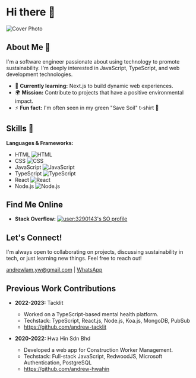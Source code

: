 # Hi there 👋

![Cover Photo](https://github.com/AndrewLamYW/AndrewLamYW/assets/11419166/9bb1f8f6-c999-48f6-b8b5-65aa9abb0ae7)

## About Me 🚀

I'm a software engineer passionate about using technology to promote sustainability. I'm deeply interested in JavaScript, TypeScript, and web development technologies.

* 🌱 **Currently learning:** Next.js to build dynamic web experiences.
* 🌍 **Mission:** Contribute to projects that have a positive environmental impact.
* ⚡ **Fun fact:** I'm often seen in my green "Save Soil" t-shirt 💚

## Skills 🧠

**Languages & Frameworks:**
* HTML ![HTML](https://img.shields.io/badge/-HTML-E34F26?style=flat-square&logo=html5&logoColor=white)
* CSS ![CSS](https://img.shields.io/badge/-CSS-1572B6?style=flat-square&logo=css3&logoColor=white) 
* JavaScript ![JavaScript](https://img.shields.io/badge/-JavaScript-F7DF1E?style=flat-square&logo=javascript&logoColor=black) 
* TypeScript ![TypeScript](https://img.shields.io/badge/-typescript-3178C6?style=flat-square&logo=typescript&logoColor=white)
* React ![React](https://img.shields.io/badge/-React-61DAFB?style=flat-square&logo=react&logoColor=black) 
* Node.js ![Node.js](https://img.shields.io/badge/-Node.js-339933?style=flat-square&logo=node.js&logoColor=white) 

## Find Me Online 

* **Stack Overflow:** [![user:3290143's SO profile](https://stackoverflow-readme-profile.johannchopin.fr/profile-small/3290143?theme=dark)](https://stackoverflow.com/users/3290143)


## Let's Connect! 

I'm always open to collaborating on projects, discussing sustainability in tech, or just learning new things. Feel free to reach out!

[andrewlam.yw@gmail.com](mailto:andrewlam.yw@gmail.com) | [WhatsApp](https://wa.me/601126265689) 

## Previous Work Contributions

* **2022-2023:** Tacklit
    * Worked on a TypeScript-based mental health platform.
    * Techstack: TypeScript, React.js, Node.js, Koa.js, MongoDB, PubSub
    * https://github.com/andrew-tacklit

* **2020-2022:** Hwa Hin Sdn Bhd
    * Developed a web app for Construction Worker Management.
    * Techstack: Full-stack JavaScript, RedwoodJS, Microsoft Authentication, PostgreSQL
    * https://github.com/andrew-hwahin

<!--
**andrewlamyw/andrewlamyw** is a ✨ _special_ ✨ repository because its `README.md` (this file) appears on your GitHub profile.

Here are some ideas to get you started:

- 🔭 I’m currently working on ...
- 🌱 I’m currently learning ...
- 👯 I’m looking to collaborate on ...
- 🤔 I’m looking for help with ...
- 💬 Ask me about ...
- 📫 How to reach me: ...
- 😄 Pronouns: ...
- ⚡ Fun fact: ...
-->
